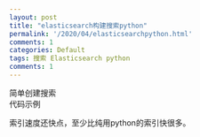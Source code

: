 ```yaml
---
layout: post
title: "elasticsearch构建搜索python"
permalink: '/2020/04/elasticsearchpython.html'
comments: 1
categories: Default
tags: 搜索 Elasticsearch python
comments: 1
---
```

简单创建搜索  
代码示例  

<script src="https://gist.github.com/napoler/da2b850a544a7ebcc8bf91d31ed79e82.js"></script>

  
  
  
索引速度还快点，至少比纯用python的索引快很多。